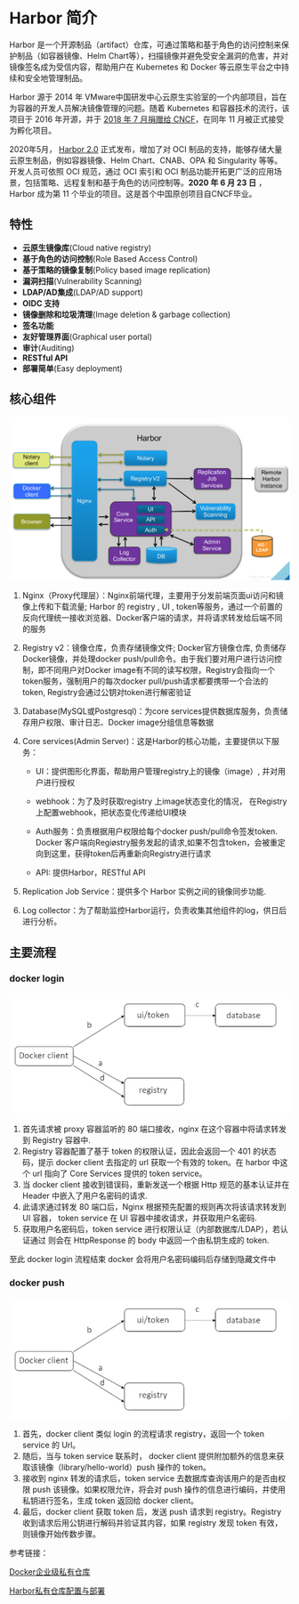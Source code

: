 # Harbor 简介

Harbor 是一个开源制品（artifact）仓库，可通过策略和基于角色的访问控制来保护制品（如容器镜像、Helm Chart等），扫描镜像并避免受安全漏洞的危害，并对镜像签名成为受信内容，帮助用户在 Kubernetes 和 Docker 等云原生平台之中持续和安全地管理制品。

Harbor 源于 2014 年 VMware中国研发中心云原生实验室的一个内部项目，旨在为容器的开发人员解决镜像管理的问题。随着 Kubernetes 和容器技术的流行，该项目于 2016 年开源，并于 [2018 年 7 月捐赠给 CNCF](http://mp.weixin.qq.com/s?__biz=MzAwNzUyNzI5Mw==&mid=2730790774&idx=2&sn=6ff9eb88b8179fe0599f0cd0c9fb0e85&chksm=bc4ce1648b3b6872ce6301e638010c0bd07dc0a50e4b5460273053301f95d8fa94655f159523&scene=21#wechat_redirect)，在同年 11 月被正式接受为孵化项目。

2020年5月， [Harbor 2.0](http://mp.weixin.qq.com/s?__biz=MzAwNzUyNzI5Mw==&mid=2730791329&idx=2&sn=215e5d7ea817bd662a6fc91c5c0fd99f&chksm=bc4cffb38b3b76a5effcd89b04453fb041ddcd3ca7f560671049795450a35f91a03f48b7f20a&scene=21#wechat_redirect) 正式发布，增加了对 OCI 制品的支持，能够存储大量云原生制品，例如容器镜像、Helm Chart、CNAB、OPA 和 Singularity 等等。开发人员可依照 OCI 规范，通过 OCI 索引和 OCI 制品功能开拓更广泛的应用场景，包括策略、远程复制和基于角色的访问控制等。**2020 年 6 月 23 日** ，Harbor 成为第 11 个毕业的项目。这是首个中国原创项目自CNCF毕业。

## 特性

- **云原生镜像库**(Cloud native registry)
- **基于角色的访问控制**(Role Based Access Control)
- **基于策略的镜像复制**(Policy based image replication)
- **漏洞扫描**(Vulnerability Scanning)
- **LDAP/AD集成**(LDAP/AD support)
- **OIDC 支持**
- **镜像删除和垃圾清理**(Image deletion & garbage collection)
- **签名功能**
- **友好管理界面**(Graphical user portal)
- **审计**(Auditing)
- **RESTful API**
- **部署简单**(Easy deployment)

## 核心组件

![harbor架构图](./images/readme001.png)

1. Nginx（Proxy代理层）：Nginx前端代理，主要用于分发前端页面ui访问和镜像上传和下载流量; Harbor 的 registry , UI , token等服务，通过一个前置的反向代理统一接收浏览器、Docker客户端的请求，并将请求转发给后端不同的服务

2. Registry v2：镜像仓库，负责存储镜像文件; Docker官方镜像仓库, 负责储存Docker镜像，并处理docker push/pull命令。由于我们要对用户进行访问控制，即不同用户对Docker image有不同的读写权限，Registry会指向一个token服务，强制用户的每次docker pull/push请求都要携带一个合法的token, Registry会通过公钥对token进行解密验证

3. Database(MySQL或Postgresql)：为core services提供数据库服务，负责储存用户权限、审计日志、Docker image分组信息等数据

4. Core services(Admin Server)：这是Harbor的核心功能，主要提供以下服务：

   - UI：提供图形化界面，帮助用户管理registry上的镜像（image）, 并对用户进行授权

   - webhook：为了及时获取registry 上image状态变化的情况， 在Registry上配置webhook，把状态变化传递给UI模块
   - Auth服务：负责根据用户权限给每个docker push/pull命令签发token. Docker 客户端向Regiøstry服务发起的请求,如果不包含token，会被重定向到这里，获得token后再重新向Registry进行请求
   - API: 提供Harbor，RESTful API

5. Replication Job Service：提供多个 Harbor 实例之间的镜像同步功能.

6. Log collector：为了帮助监控Harbor运行，负责收集其他组件的log，供日后进行分析。

## 主要流程

### docker login

![login流程图](./images/readme003.png)

1. 首先请求被 proxy 容器监听的 80 端口接收，nginx 在这个容器中将请求转发到 Registry 容器中.
2. Registry 容器配置了基于 token 的权限认证，因此会返回一个 401 的状态码，提示 docker client 去指定的 url 获取一个有效的 token。在 harbor 中这个 url 指向了 Core Services 提供的 token service。
3. 当 docker client 接收到错误码，重新发送一个根据 Http 规范的基本认证并在 Header 中嵌入了用户名密码的请求.
4. 此请求通过转发 80 端口后，Nginx 根据预先配置的规则再次将该请求转发到 UI 容器， token service 在 UI 容器中接收请求，并获取用户名密码.
5. 获取用户名密码后，token service 进行权限认证（内部数据库/LDAP），若认证通过 则会在 HttpResponse 的 body 中返回一个由私钥生成的 token.

至此 docker login 流程结束 docker 会将用户名密码编码后存储到隐藏文件中

### docker push

![push流程图](./images/readme003.png)

1. 首先，docker client 类似 login 的流程请求 registry，返回一个 token service 的 Url。
2. 随后，当与 token service 联系时， docker client 提供附加额外的信息来获取该镜像（library/hello-world）push 操作的 token。
3. 接收到 nginx 转发的请求后，token service 去数据库查询该用户的是否由权限 push 该镜像。如果权限允许，将会对 push 操作的信息进行编码，并使用私钥进行签名，生成 token 返回给 docker client。
4. 最后，docker client 获取 token 后，发送 push 请求到 registry。Registry 收到请求后用公钥进行解码并验证其内容，如果 registry 发现 token 有效，则镜像开始传数步骤。

参考链接：

[Docker企业级私有仓库](https://caimengzhi.gitee.io/books/linux/server/harbor/harbor.index/)

[Harbor私有仓库配置与部署](https://blog.csdn.net/zhangjunli/article/details/107642592)